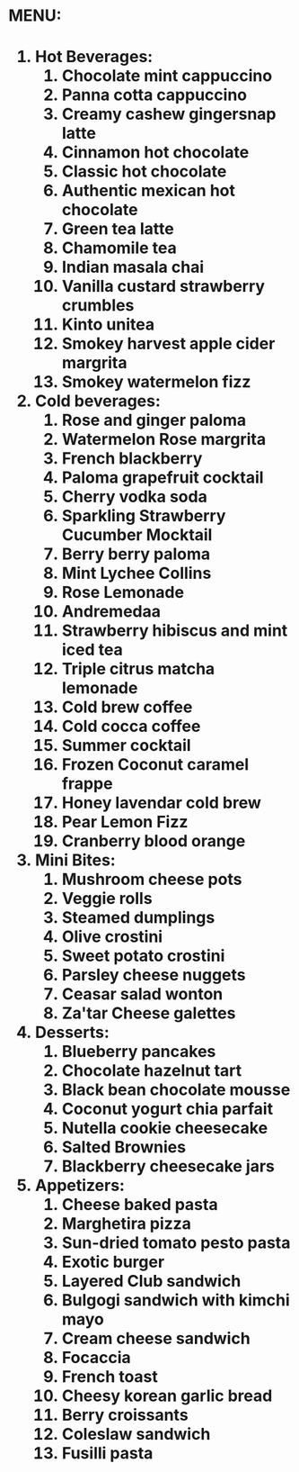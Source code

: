 <h1>MENU:<h1>

<ol>
<li> Hot Beverages:
<ol>
<li>Chocolate mint cappuccino </li>
<li>Panna cotta cappuccino </li>
<li>Creamy cashew gingersnap latte </li>
<li>Cinnamon hot chocolate </li>
<li>Classic hot chocolate </li>
<li>Authentic mexican hot chocolate </li>
<li>Green tea latte </li>
<li>Chamomile tea </li>
<li>Indian masala chai </li>
<li>Vanilla custard strawberry crumbles</li>
<li>Kinto unitea </li>
<li>Smokey harvest apple cider margrita</li>
<li>Smokey watermelon fizz</li>
</ol>
</li>

<li> Cold beverages:
<ol>
<li>Rose and ginger paloma </li>
<li>Watermelon Rose margrita </li>
<li>French blackberry </li>
<li>Paloma grapefruit cocktail </li>
<li>Cherry vodka soda </li>
<li>Sparkling Strawberry Cucumber Mocktail </li>
<li>Berry berry paloma </li>
<li>Mint Lychee Collins </li>
<li>Rose Lemonade </li>
<li>Andremedaa</li>
<li>Strawberry hibiscus and mint iced tea</li>
<li>Triple citrus matcha lemonade</li>
<li>Cold brew coffee</li>
<li>Cold cocca coffee</li>
<li>Summer cocktail</li>
<li>Frozen Coconut caramel frappe</li>
<li>Honey lavendar cold brew</li>
<li>Pear Lemon Fizz</li>
<li>Cranberry blood orange </li>
</ol>
</li>

<li> Mini Bites:
<ol>
<li>Mushroom cheese pots </li>
<li>Veggie rolls </li>
<li>Steamed dumplings </li>
<li>Olive crostini </li>
<li>Sweet potato crostini </li>
<li>Parsley cheese nuggets </li>
<li>Ceasar salad wonton </li>
<li>Za'tar Cheese galettes </li>
</ol>
</li>

<li> Desserts:
<ol>
<li>Blueberry pancakes</li>
<li>Chocolate hazelnut tart </li>
<li>Black bean chocolate mousse </li>
<li>Coconut yogurt chia parfait </li>
<li>Nutella cookie cheesecake </li>
<li>Salted Brownies </li>
<li>Blackberry cheesecake jars</li>
</ol>
</li>

<li> Appetizers:
<ol>
<li>Cheese baked pasta </li>
<li>Marghetira pizza </li>
<li>Sun-dried tomato pesto pasta </li>
<li>Exotic burger </li>
<li>Layered Club sandwich </li>
<li>Bulgogi sandwich with kimchi mayo </li>
<li>Cream cheese sandwich </li>
<li>Focaccia </li>
<li>French toast </li>
<li>Cheesy korean garlic bread </li>
<li>Berry croissants </li>
<li>Coleslaw sandwich </li>
<li>Fusilli pasta </li>
</ol>
</li>
</ol>
